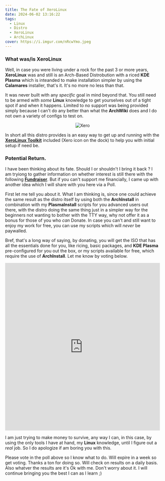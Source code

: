 ```yaml
---
title: The Fate of XeroLinux
date: 2024-06-02 13:16:22
tags:
  - Linux
  - Distro
  - XeroLinux
  - ArchLinux
cover: https://i.imgur.com/nRcwYmo.jpeg
---
```


### What was/is XeroLinux

Well, in case you were living under a rock for the past 3 or more years, **XeroLinux** was and still is an Arch-Based Distrobution with a riced **KDE Plasma** which is inteanded to make installation simpler by using the **Calamares** installer, that's it. It's no more no less than that.

It was never built with any *specific* goal in mind beyond that. You still need to be armed with *some* **Linux** knowledge to get yourselves out of a tight spot if and when it happens. Limited to no support was being provided simply because I can't do any better than what the **ArchWiki** does and I do not own a variety of configs to test on.

<div align="center">

![Xero](https://i.imgur.com/ujPgkvC.png)

</div>

In short all this distro provides is an easy way to get up and running with the [**XeroLinux Toolkit**](https://github.com/xerolinux/xlapit-cli) included (Xero icon on the dock) to help you with initial setup if need be.

### Potential Return.

I have been thinking about its fate. Should I or shouldn't I bring it back ? I am tryiong to gather information on whether interest is still there with the following [**Fundraiser**](https://ko-fi.com/Post/Some-Great-News-Coming-L4L8XLJBN). But if you can't support me financially, I came up with another idea which I will share with you here via a Poll.

First let me tell you about it. What I am thinking is, since one could achieve the same result as the distro itself by using both the **ArchInstall** in combination with my **PlasmaInstall** scripts for you advanced users out there, with the distro doing the same thing just in a simpler way for the beginners not wanting to bother with the TTY way, why not offer it as a bonus for those of you who *can* Donate. In case you can't and still want to enjoy my work for free, you can use my scripts which will *never* be paywalled.

Bref, that's a long way of saying, by donating, you will get the ISO that has all the essentials done for you, like ricing, basic packages, and **KDE Plasma** pre-configured for you out the box, or my scripts available for free, which require the use of **ArchInstall**. Let me know by voting below.

<div class="strawpoll-embed" id="strawpoll_BJnXVrJdxZv" style="height: 544px; max-width: 640px; width: 100%; margin: 0 auto; display: flex; flex-direction: column;"><iframe title="StrawPoll Embed" id="strawpoll_iframe_BJnXVrJdxZv" src="https://strawpoll.com/embed/BJnXVrJdxZv" style="position: static; visibility: visible; display: block; width: 100%; flex-grow: 1;" frameborder="0" allowfullscreen allowtransparency>Loading...</iframe><script async src="https://cdn.strawpoll.com/dist/widgets.js" charset="utf-8"></script></div>

I am just trying to make money to survive, any way I can, in this case, by using the only tools I have at hand, my **Linux** knowledge, until I figure out a *real* job. So I do apologize if am boring you with this.

Please vote in the poll above so I know what to do. Will expire in a week so get voting. Thanks a ton for doing so. Will check on results on a daily basis. Also whatver the results are it's Ok with me. Don't worry about it. I will continue bringing you the best I can as I learn ;)

